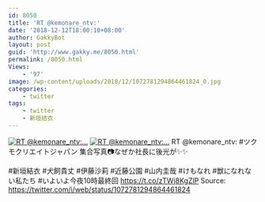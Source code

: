```yaml
---
id: 8050
title: 'RT @kemonare_ntv:'
date: '2018-12-12T18:00:10+08:00'
author: GakkyBot
layout: post
guid: 'http://www.gakky.me/8050.html'
permalink: /8050.html
Views:
    - '97'
image: /wp-content/uploads/2018/12/1072781294864461824_0.jpg
categories:
    - twitter
tags:
    - twitter
    - 新垣结衣
---
```


[![RT @kemonare_ntv:...](http://www.yui-aragaki.org/wp-content/uploads/2018/12/1072781294864461824_0.jpg)](http://www.yui-aragaki.org/wp-content/uploads/2018/12/1072781294864461824_0.jpg)
[![RT @kemonare_ntv:...](http://www.yui-aragaki.org/wp-content/uploads/2018/12/1072781294864461824_1.jpg)](http://www.yui-aragaki.org/wp-content/uploads/2018/12/1072781294864461824_1.jpg)
RT @kemonare\_ntv: #ツクモクリエイトジャパン 集合写真📷なぜか社長に後光が✨✨

\#新垣結衣 #犬飼貴丈 #伊藤沙莉
\#近藤公園 #山内圭哉
\#けもなれ #獣になれない私たち
\#いよいよ今夜10時最終回 https://t.co/zTWj8KgZlP
Source: <https://twitter.com/i/web/status/1072781294864461824>
